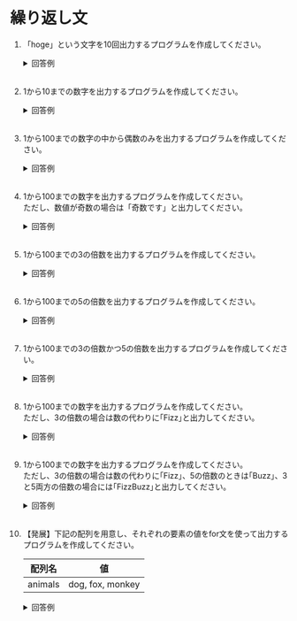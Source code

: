 # 繰り返し文

1. 「hoge」という文字を10回出力するプログラムを作成してください。

    <details><summary>回答例</summary><div>
            
    ```
    for i in 1..10
        puts "hoge"
    end
    ```
            
    </div></details>
        

    <br>
	
2. 1から10までの数字を出力するプログラムを作成してください。

    <details><summary>回答例</summary><div>
            
    ```
    for i in 1..10
        puts i
    end
    ```
            
    </div></details>
        

    <br>
		
4. 1から100までの数字の中から偶数のみを出力するプログラムを作成してください。

    <details><summary>回答例</summary><div>
            
    ```
    for i in 1..100
        if i % 2 == 0
            puts i
        end
    end
    ```
            
    </div></details>
        

    <br>

5. 1から100までの数字を出力するプログラムを作成してください。  
ただし、数値が奇数の場合は「奇数です」と出力してください。

    <details><summary>回答例</summary><div>
            
    ```
    for i in 1..100
        if i % 2 != 0
            puts "奇数です"
        else 
            puts i
        end
    end
    ```
            
    </div></details>
        

    <br>
	
6. 1から100までの3の倍数を出力するプログラムを作成してください。  

    <details><summary>回答例</summary><div>
            
    ```
    for i in 1..100
        if i % 3 == 0
            puts i
        end
    end
    ```
            
    </div></details>
        

    <br>
	
7. 1から100までの5の倍数を出力するプログラムを作成してください。  

    <details><summary>回答例</summary><div>
            
    ```
    for i in 1..100
        if i % 5 == 0
            puts i
        end
    end
    ```
            
    </div></details>
        

    <br>
	
8. 1から100までの3の倍数かつ5の倍数を出力するプログラムを作成してください。  

    <details><summary>回答例</summary><div>
            
    ```
    for i in 1..100
        if i % 3 == 0 && i % 5 == 0
            puts i
        end
    end
    ```
            
    </div></details>
        

    <br>
	
9. 1から100までの数字を出力するプログラムを作成してください。  
ただし、3の倍数の場合は数の代わりに｢Fizz｣と出力してください。

    <details><summary>回答例</summary><div>
            
    ```
    for i in 1..100
        if i % 3 === 0
            puts "Fizz"
        else
            puts i
        end
    end
    ```
            
    </div></details>
        

    <br>
	
10. 1から100までの数字を出力するプログラムを作成してください。  
ただし、3の倍数の場合は数の代わりに｢Fizz｣、5の倍数のときは｢Buzz｣、3と5両方の倍数の場合には｢FizzBuzz｣と出力してください。

    <details><summary>回答例</summary><div>
            
    ```
    for i in 1..100
        if i % 3 == 0 && i % 5 == 0
            puts "FizzBuzz"
        elsif i % 5 == 0
            puts "Buzz"
        elsif i % 3 == 0
            puts "Fizz"
        else
            puts i
        end
    end
    ```
            
    </div></details>
        

    <br>
	
10. 【発展】下記の配列を用意し、それぞれの要素の値をfor文を使って出力するプログラムを作成してください。

    | 配列名  | 値               |
    | ------- | ---------------- |
    | animals | dog, fox, monkey |


    <details><summary>回答例</summary><div>
            
    ```
    animals = [ "dog", "fox", "monkey" ]

    for animal in animals
        puts animal 
    end
    ```
            
    </div></details>
        

    <br>

